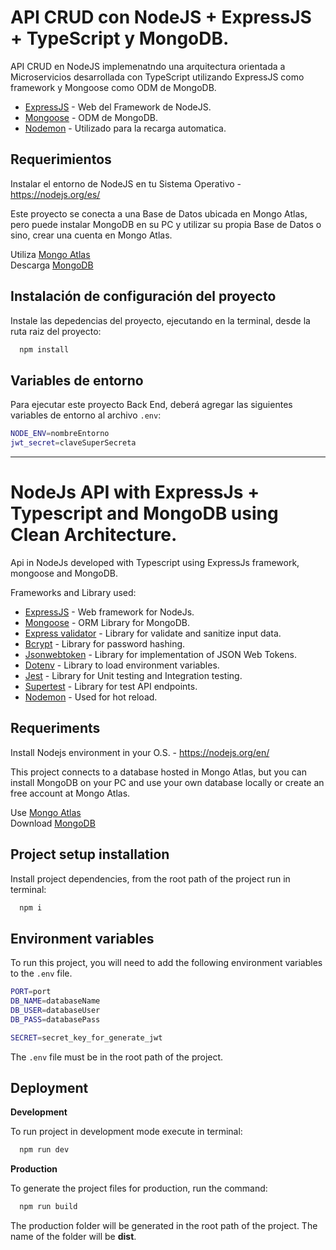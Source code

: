 
# API CRUD con NodeJS + ExpressJS + TypeScript y MongoDB. 


API CRUD en NodeJS implemenatndo una arquitectura orientada a Microservicios desarrollada con TypeScript utilizando ExpressJS como framework y Mongoose como ODM de MongoDB.

* [ExpressJS](https://expressjs.com/) - Web del Framework de NodeJS.
* [Mongoose](https://mongoosejs.com/) - ODM de MongoDB.
* [Nodemon](https://nodemon.io/) - Utilizado para la recarga automatica.


## Requerimientos
Instalar el entorno de NodeJS en tu Sistema Operativo - https://nodejs.org/es/


Este proyecto se conecta a una Base de Datos ubicada en Mongo Atlas, pero puede instalar MongoDB en su PC y utilizar su propia Base de Datos o sino, crear una cuenta en Mongo Atlas.

Utiliza [Mongo Atlas](https://www.mongodb.com/atlas/database/)  
Descarga [MongoDB](https://www.mongodb.com/try/download/community)

## Instalación de configuración del proyecto

Instale las depedencias del proyecto, ejecutando en la terminal, desde la ruta raiz del proyecto:

```bash
  npm install
```

## Variables de entorno

Para ejecutar este proyecto Back End, deberá agregar las siguientes variables de entorno al archivo `.env`:

```bash
NODE_ENV=nombreEntorno
jwt_secret=claveSuperSecreta

```





------------------------------------





# NodeJs API with ExpressJs + Typescript and MongoDB using Clean Architecture.

Api in NodeJs developed with Typescript using ExpressJs framework, mongoose and MongoDB.

Frameworks and Library used:
* [ExpressJS](https://expressjs.com/) - Web framework for NodeJs.
* [Mongoose](https://mongoosejs.com/) - ORM Library for MongoDB.
* [Express validator](https://express-validator.github.io/docs/) - Library for validate and sanitize input data.
* [Bcrypt](https://www.npmjs.com/package/bcrypt) - Library for password hashing.
* [Jsonwebtoken](https://www.npmjs.com/package/jsonwebtoken) - Library for implementation of JSON Web Tokens.
* [Dotenv](https://www.npmjs.com/package/dotenv) - Library to load environment variables.
* [Jest](https://jestjs.io/) - Library for Unit testing and Integration testing.
* [Supertest](https://www.npmjs.com/package/supertest) - Library for test API endpoints.
* [Nodemon](https://nodemon.io/) - Used for hot reload.


## Requeriments
Install Nodejs environment in your O.S. - https://nodejs.org/en/

This project connects to a database hosted in Mongo Atlas, but you can install MongoDB on your PC and use your own database locally or create an free account at Mongo Atlas.  

Use [Mongo Atlas](https://www.mongodb.com/atlas/database)  
Download [MongoDB](https://www.mongodb.com/try/download/community)

## Project setup installation

Install project dependencies, from the root path of the project run in terminal:

```bash
  npm i
```

## Environment variables

To run this project, you will need to add the following environment variables to the `.env` file.

```bash
PORT=port
DB_NAME=databaseName
DB_USER=databaseUser
DB_PASS=databasePass

SECRET=secret_key_for_generate_jwt
```

The `.env` file must be in the root path of the project.


## Deployment

**Development**

To run project in development mode execute in terminal:

```bash
  npm run dev
```

**Production**

To generate the project files for production, run the command:

```bash
  npm run build
```
The production folder will be generated in the root path of the project. The name of the folder will be **dist**.